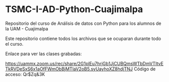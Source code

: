 # TSMC-I-AD-Python-Cuajimalpa
Repositorio del curso de Análisis de datos con Python para los alumnos de la UAM - Cuajimalpa

Este repositorio contiene todos los archivos que se ocuparan durante todo el curso.

Enlace para ver las clases grabadas:

https://uammx.zoom.us/rec/share/2G1plEu7hrjGb1JjCUBQmsWTbDmVTItvETkRVDeSxS6x1aOfFWmObBjMTlaV2oB5.syUayhoXZ8hdjTNJ 
Código de acceso: Qr$Zq&3K
